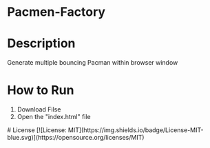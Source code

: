 # Pacmen-Factory

# Description
Generate multiple bouncing Pacman within browser window

# How to Run
<ol>
  <li>Download Filse</li>
  <li>Open the "index.html" file</li>
</ol>
# License
[![License: MIT](https://img.shields.io/badge/License-MIT-blue.svg)](https://opensource.org/licenses/MIT)
